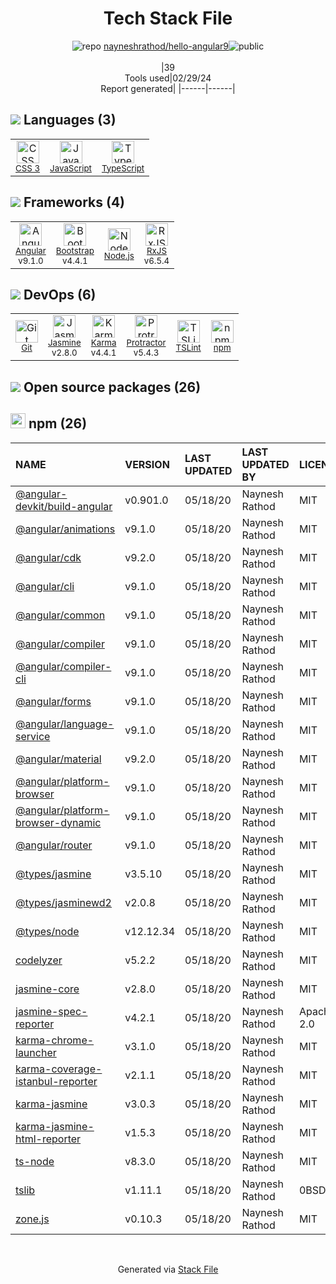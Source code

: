 <!--
&lt;--- Readme.md Snippet without images Start ---&gt;
## Tech Stack
nayneshrathod/hello-angular9 is built on the following main stack:

- [JavaScript](https://developer.mozilla.org/en-US/docs/Web/JavaScript) – Languages
- [TypeScript](http://www.typescriptlang.org) – Languages
- [Angular](https://angular.io) – Javascript MVC Frameworks
- [Bootstrap](http://getbootstrap.com/) – Front-End Frameworks
- [Node.js](http://nodejs.org/) – Frameworks (Full Stack)
- [RxJS](http://reactivex.io/rxjs/) – Concurrency Frameworks
- [Jasmine](http://jasmine.github.io/) – Javascript Testing Framework
- [Karma](http://karma-runner.github.io/) – Browser Testing
- [Protractor](http://angular.github.io/protractor) – Javascript Testing Framework
- [TSLint](https://github.com/palantir/tslint) – Code Review

Full tech stack [here](/techstack.md)

&lt;--- Readme.md Snippet without images End ---&gt;

&lt;--- Readme.md Snippet with images Start ---&gt;
## Tech Stack
nayneshrathod/hello-angular9 is built on the following main stack:

- <img width='25' height='25' src='https://img.stackshare.io/service/1209/javascript.jpeg' alt='JavaScript'/> [JavaScript](https://developer.mozilla.org/en-US/docs/Web/JavaScript) – Languages
- <img width='25' height='25' src='https://img.stackshare.io/service/1612/bynNY5dJ.jpg' alt='TypeScript'/> [TypeScript](http://www.typescriptlang.org) – Languages
- <img width='25' height='25' src='https://img.stackshare.io/service/3745/cb8U-gL6_400x400.jpg' alt='Angular'/> [Angular](https://angular.io) – Javascript MVC Frameworks
- <img width='25' height='25' src='https://img.stackshare.io/service/1101/C9QJ7V3X.png' alt='Bootstrap'/> [Bootstrap](http://getbootstrap.com/) – Front-End Frameworks
- <img width='25' height='25' src='https://img.stackshare.io/service/1011/n1JRsFeB_400x400.png' alt='Node.js'/> [Node.js](http://nodejs.org/) – Frameworks (Full Stack)
- <img width='25' height='25' src='https://img.stackshare.io/service/1796/984368.png' alt='RxJS'/> [RxJS](http://reactivex.io/rxjs/) – Concurrency Frameworks
- <img width='25' height='25' src='https://img.stackshare.io/service/831/7c0b595409af531b9cdeb07f8c513e8b.png' alt='Jasmine'/> [Jasmine](http://jasmine.github.io/) – Javascript Testing Framework
- <img width='25' height='25' src='https://img.stackshare.io/service/1420/TidYGd6a.png' alt='Karma'/> [Karma](http://karma-runner.github.io/) – Browser Testing
- <img width='25' height='25' src='https://img.stackshare.io/service/1754/protractor-logo1.png' alt='Protractor'/> [Protractor](http://angular.github.io/protractor) – Javascript Testing Framework
- <img width='25' height='25' src='https://img.stackshare.io/service/5561/303157.png' alt='TSLint'/> [TSLint](https://github.com/palantir/tslint) – Code Review

Full tech stack [here](/techstack.md)

&lt;--- Readme.md Snippet with images End ---&gt;
-->
<div align="center">

# Tech Stack File
![](https://img.stackshare.io/repo.svg "repo") [nayneshrathod/hello-angular9](https://github.com/nayneshrathod/hello-angular9)![](https://img.stackshare.io/public_badge.svg "public")
<br/><br/>
|39<br/>Tools used|02/29/24 <br/>Report generated|
|------|------|
</div>

## <img src='https://img.stackshare.io/languages.svg'/> Languages (3)
<table><tr>
  <td align='center'>
  <img width='36' height='36' src='https://img.stackshare.io/service/6727/css.png' alt='CSS 3'>
  <br>
  <sub><a href="https://developer.mozilla.org/en-US/docs/Web/CSS/CSS3">CSS 3</a></sub>
  <br>
  <sub></sub>
</td>

<td align='center'>
  <img width='36' height='36' src='https://img.stackshare.io/service/1209/javascript.jpeg' alt='JavaScript'>
  <br>
  <sub><a href="https://developer.mozilla.org/en-US/docs/Web/JavaScript">JavaScript</a></sub>
  <br>
  <sub></sub>
</td>

<td align='center'>
  <img width='36' height='36' src='https://img.stackshare.io/service/1612/bynNY5dJ.jpg' alt='TypeScript'>
  <br>
  <sub><a href="http://www.typescriptlang.org">TypeScript</a></sub>
  <br>
  <sub></sub>
</td>

</tr>
</table>

## <img src='https://img.stackshare.io/frameworks.svg'/> Frameworks (4)
<table><tr>
  <td align='center'>
  <img width='36' height='36' src='https://img.stackshare.io/service/3745/cb8U-gL6_400x400.jpg' alt='Angular'>
  <br>
  <sub><a href="https://angular.io">Angular</a></sub>
  <br>
  <sub>v9.1.0</sub>
</td>

<td align='center'>
  <img width='36' height='36' src='https://img.stackshare.io/service/1101/C9QJ7V3X.png' alt='Bootstrap'>
  <br>
  <sub><a href="http://getbootstrap.com/">Bootstrap</a></sub>
  <br>
  <sub>v4.4.1</sub>
</td>

<td align='center'>
  <img width='36' height='36' src='https://img.stackshare.io/service/1011/n1JRsFeB_400x400.png' alt='Node.js'>
  <br>
  <sub><a href="http://nodejs.org/">Node.js</a></sub>
  <br>
  <sub></sub>
</td>

<td align='center'>
  <img width='36' height='36' src='https://img.stackshare.io/service/1796/984368.png' alt='RxJS'>
  <br>
  <sub><a href="http://reactivex.io/rxjs/">RxJS</a></sub>
  <br>
  <sub>v6.5.4</sub>
</td>

</tr>
</table>

## <img src='https://img.stackshare.io/devops.svg'/> DevOps (6)
<table><tr>
  <td align='center'>
  <img width='36' height='36' src='https://img.stackshare.io/service/1046/git.png' alt='Git'>
  <br>
  <sub><a href="http://git-scm.com/">Git</a></sub>
  <br>
  <sub></sub>
</td>

<td align='center'>
  <img width='36' height='36' src='https://img.stackshare.io/service/831/7c0b595409af531b9cdeb07f8c513e8b.png' alt='Jasmine'>
  <br>
  <sub><a href="http://jasmine.github.io/">Jasmine</a></sub>
  <br>
  <sub>v2.8.0</sub>
</td>

<td align='center'>
  <img width='36' height='36' src='https://img.stackshare.io/service/1420/TidYGd6a.png' alt='Karma'>
  <br>
  <sub><a href="http://karma-runner.github.io/">Karma</a></sub>
  <br>
  <sub>v4.4.1</sub>
</td>

<td align='center'>
  <img width='36' height='36' src='https://img.stackshare.io/service/1754/protractor-logo1.png' alt='Protractor'>
  <br>
  <sub><a href="http://angular.github.io/protractor">Protractor</a></sub>
  <br>
  <sub>v5.4.3</sub>
</td>

<td align='center'>
  <img width='36' height='36' src='https://img.stackshare.io/service/5561/303157.png' alt='TSLint'>
  <br>
  <sub><a href="https://github.com/palantir/tslint">TSLint</a></sub>
  <br>
  <sub></sub>
</td>

<td align='center'>
  <img width='36' height='36' src='https://img.stackshare.io/service/1120/lejvzrnlpb308aftn31u.png' alt='npm'>
  <br>
  <sub><a href="https://www.npmjs.com/">npm</a></sub>
  <br>
  <sub></sub>
</td>

</tr>
</table>


## <img src='https://img.stackshare.io/group.svg' /> Open source packages (26)</h2>

## <img width='24' height='24' src='https://img.stackshare.io/service/1120/lejvzrnlpb308aftn31u.png'/> npm (26)

|NAME|VERSION|LAST UPDATED|LAST UPDATED BY|LICENSE|VULNERABILITIES|
|:------|:------|:------|:------|:------|:------|
|[@angular-devkit/build-angular](https://www.npmjs.com/@angular-devkit/build-angular)|v0.901.0|05/18/20|Naynesh Rathod |MIT|N/A|
|[@angular/animations](https://www.npmjs.com/@angular/animations)|v9.1.0|05/18/20|Naynesh Rathod |MIT|N/A|
|[@angular/cdk](https://www.npmjs.com/@angular/cdk)|v9.2.0|05/18/20|Naynesh Rathod |MIT|N/A|
|[@angular/cli](https://www.npmjs.com/@angular/cli)|v9.1.0|05/18/20|Naynesh Rathod |MIT|N/A|
|[@angular/common](https://www.npmjs.com/@angular/common)|v9.1.0|05/18/20|Naynesh Rathod |MIT|N/A|
|[@angular/compiler](https://www.npmjs.com/@angular/compiler)|v9.1.0|05/18/20|Naynesh Rathod |MIT|N/A|
|[@angular/compiler-cli](https://www.npmjs.com/@angular/compiler-cli)|v9.1.0|05/18/20|Naynesh Rathod |MIT|N/A|
|[@angular/forms](https://www.npmjs.com/@angular/forms)|v9.1.0|05/18/20|Naynesh Rathod |MIT|N/A|
|[@angular/language-service](https://www.npmjs.com/@angular/language-service)|v9.1.0|05/18/20|Naynesh Rathod |MIT|N/A|
|[@angular/material](https://www.npmjs.com/@angular/material)|v9.2.0|05/18/20|Naynesh Rathod |MIT|N/A|
|[@angular/platform-browser](https://www.npmjs.com/@angular/platform-browser)|v9.1.0|05/18/20|Naynesh Rathod |MIT|N/A|
|[@angular/platform-browser-dynamic](https://www.npmjs.com/@angular/platform-browser-dynamic)|v9.1.0|05/18/20|Naynesh Rathod |MIT|N/A|
|[@angular/router](https://www.npmjs.com/@angular/router)|v9.1.0|05/18/20|Naynesh Rathod |MIT|N/A|
|[@types/jasmine](https://www.npmjs.com/@types/jasmine)|v3.5.10|05/18/20|Naynesh Rathod |MIT|N/A|
|[@types/jasminewd2](https://www.npmjs.com/@types/jasminewd2)|v2.0.8|05/18/20|Naynesh Rathod |MIT|N/A|
|[@types/node](https://www.npmjs.com/@types/node)|v12.12.34|05/18/20|Naynesh Rathod |MIT|N/A|
|[codelyzer](https://www.npmjs.com/codelyzer)|v5.2.2|05/18/20|Naynesh Rathod |MIT|N/A|
|[jasmine-core](https://www.npmjs.com/jasmine-core)|v2.8.0|05/18/20|Naynesh Rathod |MIT|N/A|
|[jasmine-spec-reporter](https://www.npmjs.com/jasmine-spec-reporter)|v4.2.1|05/18/20|Naynesh Rathod |Apache-2.0|N/A|
|[karma-chrome-launcher](https://www.npmjs.com/karma-chrome-launcher)|v3.1.0|05/18/20|Naynesh Rathod |MIT|N/A|
|[karma-coverage-istanbul-reporter](https://www.npmjs.com/karma-coverage-istanbul-reporter)|v2.1.1|05/18/20|Naynesh Rathod |MIT|N/A|
|[karma-jasmine](https://www.npmjs.com/karma-jasmine)|v3.0.3|05/18/20|Naynesh Rathod |MIT|N/A|
|[karma-jasmine-html-reporter](https://www.npmjs.com/karma-jasmine-html-reporter)|v1.5.3|05/18/20|Naynesh Rathod |MIT|N/A|
|[ts-node](https://www.npmjs.com/ts-node)|v8.3.0|05/18/20|Naynesh Rathod |MIT|N/A|
|[tslib](https://www.npmjs.com/tslib)|v1.11.1|05/18/20|Naynesh Rathod |0BSD|N/A|
|[zone.js](https://www.npmjs.com/zone.js)|v0.10.3|05/18/20|Naynesh Rathod |MIT|N/A|

<br/>
<div align='center'>

Generated via [Stack File](https://github.com/marketplace/stack-file)
